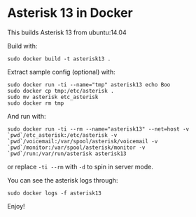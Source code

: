 Asterisk 13 in Docker
=====================

This builds Asterisk 13 from ubuntu:14.04

Build with:

    sudo docker build -t asterisk13 .

Extract sample config (optional) with:

    sudo docker run -ti --name="tmp" asterisk13 echo Boo
    sudo docker cp tmp:/etc/asterisk .
    sudo mv asterisk etc_asterisk
    sudo docker rm tmp

And run with:

    sudo docker run -ti --rm --name="asterisk13" --net=host -v `pwd`/etc_asterisk:/etc/asterisk -v `pwd`/voicemail:/var/spool/asterisk/voicemail -v `pwd`/monitor:/var/spool/asterisk/monitor -v `pwd`/run:/var/run/asterisk asterisk13

or replace `-ti --rm` with `-d` to spin in server mode.

You can see the asterisk logs through:

    sudo docker logs -f asterisk13

Enjoy!